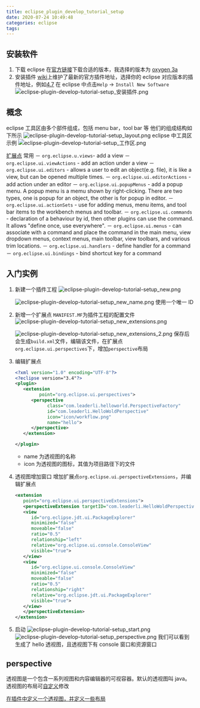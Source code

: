 ```yaml
---
title: eclipse_plugin_develop_tutorial_setup
date: 2020-07-24 10:49:48
categories: eclipse
tags:
---
```


## 安装软件

1. 下载 eclipse
   在[官方链接](https://www.eclipse.org/downloads/packages/)下载合适的版本，我选择的版本为
   [oxygen 3a](https://www.eclipse.org/downloads/packages/release/oxygen/3a)
2. 安装插件
   [wiki](http://wiki.eclipse.org/Eclipse_Project_Update_Sites)上维护了最新的官方插件地址，选择你的 eclipse 对应版本的插件地址，例如[4.7](http://download.eclipse.org/eclipse/updates/4.7)
   在 eclipse 中点击`Help` -> `Install New Software`
   ![eclipse-plugin-develop-tutorial-setup_安装插件.png](./images/eclipse-plugin-develop-tutorial-setup_安装插件.png)

## 概念

eclipse 工具区由多个部件组成，包括 menu bar，tool bar 等
他们的组成结构如下所示
![eclipse-plugin-develop-tutorial-setup_layout.png](./images/eclipse-plugin-develop-tutorial-setup_layout.png)
eclipse 中工具区示例
![eclipse-plugin-develop-tutorial-setup_工作区.png](./images/eclipse-plugin-develop-tutorial-setup_工作区.png)

[扩展点](https://www.vogella.com/tutorials/EclipseExtensionPoint/article.html)
常用
－ `org.eclipse.u.views`- add a view
－ `org.eclipse.ui.viewActions` - add an action under a view
－ `org.eclipse.ui.editors` - allows a user to edit an object(e.g. file), it is like a view, but can be opened multiple times.
－ `org.eclipse.ui.editorActions` - add action under an editor
－ `org.eclipse.ui.popupMenus` - add a popup menu. A popup menu is a memu shown by right-clicking. There are two types, one is popup for an object, the other is for popup in editor.
－ `org.eclipse.ui.actionSets` - use for adding menus, menu items, and tool bar items to the workbench menus and toolbar.
－ `org.eclipse.ui.commands` - declaration of a behaviour by id, then other plugins can use the command. It allows "define once, use everywhere".
－ `org.eclipse.ui.menus` - can associate with a command and place the command in the main menu, view dropdown menus, context menus, main toolbar, view toolbars, and various trim locations.
－ `org.eclipse.ui.handlers` - define handler for a command
－ `org.eclipse.ui.bindings` - bind shortcut key for a command

## 入门实例

1. 新建一个插件工程
   ![eclipse-plugin-develop-tutorial-setup_new.png](./images/eclipse-plugin-develop-tutorial-setup_new.png)

   ![eclipse-plugin-develop-tutorial-setup_new_name.png](./images/eclipse-plugin-develop-tutorial-setup_new_name.png)
   使用一个唯一 ID

2. 新增一个扩展点
   `MANIFEST.MF`为插件工程的配置文件
   ![eclipse-plugin-develop-tutorial-setup_new_extensions.png](./images/eclipse-plugin-develop-tutorial-setup_new_extensions.png)

   ![eclipse-plugin-develop-tutorial-setup_new_extensions_2.png](./images/eclipse-plugin-develop-tutorial-setup_new_extensions_2.png)
   保存后会生成`build.xml`文件，编辑该文件，在扩展点`org.eclipse.ui.perspectives`下，增加`perspective`布局

3. 编辑扩展点

   ```xml
   <?xml version="1.0" encoding="UTF-8"?>
   <?eclipse version="3.4"?>
   <plugin>
      <extension
            point="org.eclipse.ui.perspectives">
         <perspective
               class="com.leaderli.helloworld.PerspectiveFactory"
               id="com.leaderli.HelloWoldPerspective"
               icon="icon/workflow.png"
               name="hello">
         </perspective>
      </extension>

   </plugin>
   ```

   - name 为透视图的名称
   - icon 为透视图的图标，其值为项目路径下的文件

4. 透视图增加窗口
   增加扩展点`org.eclipse.ui.perspectiveExtensions`，并编辑扩展点

   ```xml
   <extension
      point="org.eclipse.ui.perspectiveExtensions">
      <perspectiveExtension targetID="com.leaderli.HelloWoldPerspective">
      <view
         id="org.eclipse.jdt.ui.PackageExplorer"
         minimized="false"
         moveable="false"
         ratio="0.5"
         relationship="left"
         relative="org.eclipse.ui.console.ConsoleView"
         visible="true">
      </view>
      <view
         id="org.eclipse.ui.console.ConsoleView"
         minimized="false"
         moveable="false"
         ratio="0.5"
         relationship="right"
         relative="org.eclipse.jdt.ui.PackageExplorer"
         visible="true">
      </view>
      </perspectiveExtension>
   </extension>
   ```

5. 启动
   ![eclipse-plugin-develop-tutorial-setup_start.png](./images/eclipse-plugin-develop-tutorial-setup_start.png)
   ![eclipse-plugin-develop-tutorial-setup_perspective.png](./images/eclipse-plugin-develop-tutorial-setup_perspective.png)
   我们可以看到生成了 hello 透视图，且透视图下有 console 窗口和资源窗口

## perspective

透视图是一个包含一系列视图和内容编辑器的可视容器。默认的透视图叫 java。透视图的布局可[自定义](https://www.runoob.com/eclipse/eclipse-perspectives.html)修改

[在插件中定义一个透视图，并定义一些布局](https://www.programcreek.com/2013/02/eclipse-plug-in-development-creat-a-perspective/)
